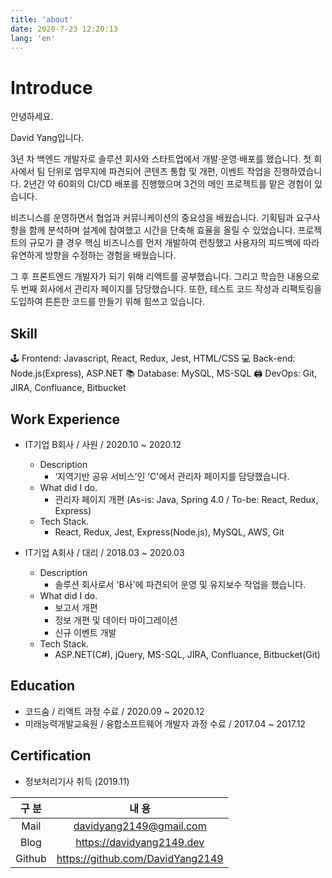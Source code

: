 ```yaml
---
title: 'about'
date: 2020-7-23 12:20:13
lang: 'en'
---
```


# Introduce

안녕하세요.

David Yang입니다.

3년 차 백엔드 개발자로 솔루션 회사와 스타트업에서 개발·운영·배포를 했습니다. 첫 회사에서 팀 단위로 업무지에 파견되어 콘텐츠 통합 및 개편, 이벤트 작업을 진행하였습니다. 2년간 약 60회의 CI/CD 배포를 진행했으며 3건의 메인 프로젝트를 맡은 경험이 있습니다.

비즈니스를 운영하면서 협업과 커뮤니케이션의 중요성을 배웠습니다. 기획팀과 요구사항을 함께 분석하며 설계에 참여했고 시간을 단축해 효율을 올릴 수 있었습니다. 프로젝트의 규모가 클 경우 핵심 비즈니스를 먼저 개발하여 런칭했고 사용자의 피드백에 따라 유연하게 방향을 수정하는 경험을 배웠습니다.

그 후 프론트엔드 개발자가 되기 위해 리액트를 공부했습니다. 그리고 학습한 내용으로 두 번째 회사에서 관리자 페이지를 담당했습니다. 또한, 테스트 코드 작성과 리팩토링을 도입하여 튼튼한 코드를 만들기 위해 힘쓰고 있습니다.

## Skill

🕹️ Frontend: Javascript, React, Redux, Jest, HTML/CSS
💻 Back-end: Node.js(Express), ASP.NET
📚 Database: MySQL, MS-SQL
🖨️ DevOps: Git, JIRA, Confluance, Bitbucket

## Work Experience

- IT기업 B회사 / 사원 / 2020.10 ~ 2020.12

  - Description
    - ‘지역기반 공유 서비스’인 ‘C'에서 관리자 페이지를 담당했습니다.
  - What did I do.
    - 관리자 페이지 개편 (As-is: Java, Spring 4.0 / To-be: React, Redux, Express)
  - Tech Stack.
    - React, Redux, Jest, Express(Node.js), MySQL, AWS, Git

- IT기업 A회사 / 대리 / 2018.03 ~ 2020.03

  - Description
    - 솔루션 회사로서 'B사'에 파견되어 운영 및 유지보수 작업을 했습니다.
  - What did I do.
    - 보고서 개편
    - 정보 개편 및 데이터 마이그레이션
    - 신규 이벤트 개발
  - Tech Stack.
    - ASP.NET(C#), jQuery, MS-SQL, JIRA, Confluance, Bitbucket(Git)

## Education

- 코드숨 / 리액트 과정 수료 / 2020.09 ~ 2020.12
- 미래능력개발교육원 / 융합소프트웨어 개발자 과정 수료 / 2017.04 ~ 2017.12

## Certification

- 정보처리기사 취득 (2019.11)

| 구 분  |              내 용               |
| :----: | :------------------------------: |
|  Mail  |     davidyang2149@gmail.com      |
|  Blog  |    https://davidyang2149.dev     |
| Github | https://github.com/DavidYang2149 |
